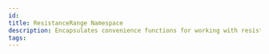 ```yaml
---
id: 
title: ResistanceRange Namespace
description: Encapsulates convenience functions for working with resistance ranges.
tags:
---
```

